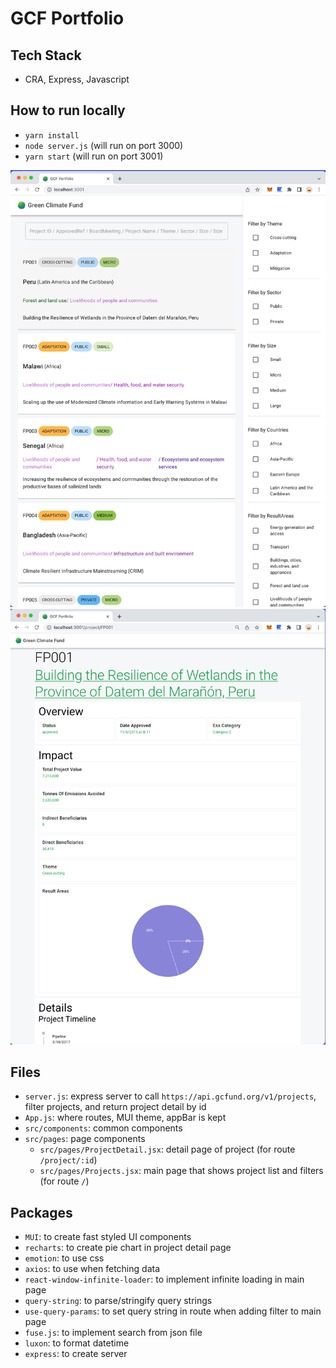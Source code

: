 # GCF Portfolio

## Tech Stack

- CRA, Express, Javascript

## How to run locally

- `yarn install`
- `node server.js` (will run on port 3000)
- `yarn start` (will run on port 3001)

![main page](screenshot_main_page.png)
![detail page](screenshot_detail_page.png)

## Files

- `server.js`: express server to call `https://api.gcfund.org/v1/projects`, filter projects, and return project detail by id
- `App.js`: where routes, MUI theme, appBar is kept
- `src/components`: common components
- `src/pages`: page components
  - `src/pages/ProjectDetail.jsx`: detail page of project (for route `/project/:id`)
  - `src/pages/Projects.jsx`: main page that shows project list and filters (for route `/`)

## Packages

- `MUI`: to create fast styled UI components
- `recharts`: to create pie chart in project detail page
- `emotion`: to use css
- `axios`: to use when fetching data
- `react-window-infinite-loader`: to implement infinite loading in main page
- `query-string`: to parse/stringify query strings
- `use-query-params`: to set query string in route when adding filter to main page
- `fuse.js`: to implement search from json file
- `luxon`: to format datetime
- `express`: to create server
